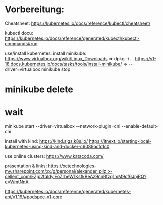 
# Vorbereitung:

Cheatsheet: https://kubernetes.io/docs/reference/kubectl/cheatsheet/

kubectl docu: https://kubernetes.io/docs/reference/generated/kubectl/kubectl-commands#run

use/install kubernetes:
install minikube:
https://www.virtualbox.org/wiki/Linux_Downloads => dpkg -i ...
https://v1-18.docs.kubernetes.io/docs/tasks/tools/install-minikube/ => --driver=virtualbox
minikube stop
# minikube delete
# wait
minikube start --driver=virtualbox --network-plugin=cni --enable-default-cni

install with kind:
https://kind.sigs.k8s.io/
https://itnext.io/starting-local-kubernetes-using-kind-and-docker-c6089acfc1c0

use online clusters:
https://www.katacoda.com/

präsentation & links:
https://xctechnologies-my.sharepoint.com/:p:/g/personal/alexander_pilz_x-cellent_com/EZjp2tqIdylEoZrbeW1KsfkBeAz9nnRfzq1mM9cf6JnjRQ?e=WmtNnA

https://kubernetes.io/docs/reference/generated/kubernetes-api/v1.19/#podspec-v1-core
